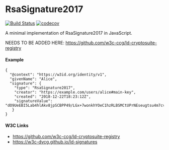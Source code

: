 # RsaSignature2017

[![Build Status](https://travis-ci.org/transmute-industries/RsaSignature2017.svg?branch=master)](https://travis-ci.org/transmute-industries/RsaSignature2017) [![codecov](https://codecov.io/gh/transmute-industries/RsaSignature2017/branch/master/graph/badge.svg)](https://codecov.io/gh/transmute-industries/RsaSignature2017)

A minimal implementation of RsaSignature2017 in JavaScript.

NEEDS TO BE ADDED HERE: https://github.com/w3c-ccg/ld-cryptosuite-registry

#### Example

```
{
  "@context": "https://w3id.org/identity/v1",
  "givenName": "Alice",
  "signature": {
    "type": "RsaSignature2017",
    "creator": "https://example.com/users/alice#main-key",
    "created": "2018-12-22T18:23:12Z",
    "signatureValue": "dO9UeEBI5Lab4hlAkv8jpSCBPP49/LGx+7wonkhYOeC1hzRLBSMCtUPrNEseugtsu4m7cv7ZOSKiyN/d+b9eEyK/iFKkAi2oEunQOoLsX4hsm451VakuH4eFMOJh2G77+yUwuebb74zKfKFeE/KR+yh7pxkr2LuFzNYTfSTpQaMmVE1LUy5XOMIsCWIE3LL4qZAdP5cLqCdPRgqCHsSafqL0EOHunNTzE/bTrM38ptuMEL2zGQTFif3NCtNzW1SvKvZSel03KQ6uNUZbdDD8i9IYbzJrmjzYz5owY/ospVB6f3KoS0TRgYFU25EIp/a8PWHz7uNSzJkBUnT514gRvA=="
   }
}
```

#### W3C Links

- https://github.com/w3c-ccg/ld-cryptosuite-registry
- https://w3c-dvcg.github.io/ld-signatures

